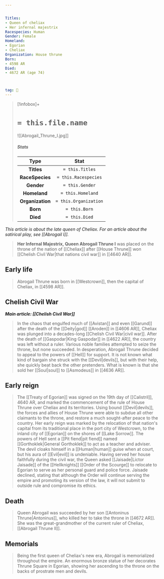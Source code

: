 ```yaml
---


Titles:
- Queen of cheliax
- Her infernal majestrix
Racespecies: Human
Gender: Female
Homeland:
- Egorian
- Cheliax
Organization: House thrune
Born:
- 4598 AR
Died:
- 4672 AR (age 74)



tag: 👤️
---
```


> [!infobox]+
> #  `= this.file.name`
> ![[Abrogail_Thrune_I.jpg]]
> ##### Stats
> Type | Stat |
> :---: |:---:|
> **Titles** | `= this.Titles` |
> **RaceSpecies** | `= this.Racespecies` |
> **Gender** | `= this.Gender` |
> **Homeland** | `= this.Homeland` |
> **Organization** | `= this.Organization` |
> **Born** | `= this.Born` |
> **Died** | `= this.Died` |



*This article is about the late queen of Cheliax. For an article about the satirical play, see [[Abrogail I]].*
> **Her Infernal Majestrix, Queen Abrogail Thrune I** was placed on the throne of the nation of [[Cheliax]] after [[House Thrune]] won [[Chelish Civil War|that nations civil war]] in [[4640 AR]].



## Early life

> Abrogail Thrune was born in [[Westcrown]], then the capital of Cheliax, in [[4598 AR]].


## Chelish Civil War

***Main article: [[Chelish Civil War]]***
> In the chaos that engulfed much of [[Avistan]] and even [[Garund]] after the death of the [[Deity|god]] [[Aroden]] in [[4606 AR]], Cheliax was plunged into a decades-long [[Chelish Civil War|civil war]].  After the death of [[Gaspodar|King Gaspodar]] in [[4622 AR]], the country was left without a ruler.  Various noble families attempted to seize the throne, but none succeeded. In desperation, Abrogail Thrune decided to appeal to the powers of [[Hell]] for support. It is not known what kind of bargain she struck with the [[Devil|devils]], but with their help, she quickly beat back the other pretenders. What is known is that she sold her [[Soul|soul]] to [[Asmodeus]] in [[4636 AR]].


## Early reign

> The [[Treaty of Egorian]] was signed on the 19th day of [[Calistril]], 4640 AR, and marked the commencement of the rule of House Thrune over Cheliax and its territories. Using bound [[Devil|devils]], the forces and allies of House Thrune were able to subdue all other claimants to the throne, and restore a much sought-after peace to the country.  Her early reign was marked by the relocation of that nation's capital from its traditional place in the port city of Westcrown, to the inland city of [[Egorian]] on the shores of [[Lake Sorrow]].  The powers of Hell sent a [[Pit fiend|pit fiend]] named [[Gorthoklek|General Gorthoklek]] to act as a teacher and adviser. The devil cloaks himself in a [[Human|human]] guise when at court, but his aura of [[Evil|evil]] is undeniable.
> Having served her house faithfully during the civil war, the Queen asked [[Jaisade|Lictor Jaisade]] of the [[Hellknights]] [[Order of the Scourge]] to relocate to Egorian to serve as her personal guard and police force.  Jaisade declined, stating that although the Order will continue serving the empire and promoting its version of the law, it will not submit to outside rule and compromise its ethics.


## Death

> Queen Abrogail was succeeded by her son [[Antoninus Thrune|Antoninus]], who killed her to take the throne in [[4672 AR]]. She was the great-grandmother of the current ruler of Cheliax, [[Abrogail Thrune II]].


## Memorials

> Being the first queen of Cheliax's new era, Abrogail is memorialized throughout the empire. An enormous bronze statue of her decorates Thrune Square in Egorian, showing her ascending to the throne on the backs of prostrate men and devils.









